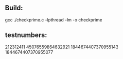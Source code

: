 ## Build:
gcc ./checkprime.c -lpthread -lm -o checkprime
## testnumbers:
212312411
45076559864632921
1844674407370955143
1844674407370955077
